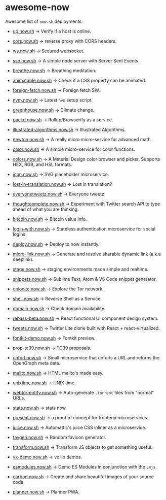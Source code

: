 # awesome-now
Awesome list of `now.sh` deployments. 

* [up.now.sh](https://up.now.sh) -> Verify if a host is online.

* [cors.now.sh](https://cors.now.sh) -> reverse proxy with CORS headers.

* [ws.now.sh](https://ws.now.sh) -> Secured websocket.

* [sse.now.sh](https://sse.now.sh) -> A simple node server with Server Sent Events.

* [breathe.now.sh](https://breathe.now.sh) -> Breathing meditation.

* [animatable.now.sh](https://animatable.now.sh) -> Check if a CSS property can be animated.

* [foreign-fetch.now.sh](https://foreign-fetch.now.sh) -> Foreign fetch SW.

* [nvm.now.sh](https://nvm.now.sh) -> Latest `nvm` setup script.

* [greenhouse.now.sh](https://greenhouse.now.sh/) -> Climate change.

* [packd.now.sh](https://packd.now.sh/) -> Rollup/Browserify as a service.

* [illustrated-algorithms.now.sh](https://illustrated-algorithms.now.sh/) -> Illustrated Algorithms.

* [newton.now.sh](https://newton.now.sh/) -> A really micro micro-service for advanced math.

* [color.now.sh](https://color.now.sh) -> A simple micro-service for color functions.

* [colors.now.sh](https://colors.now.sh/material/red) -> A Material Design color browser and picker. Supports HEX, RGB, and HSL formats.

* [icon.now.sh](https://icon.now.sh/) -> SVG placeholder microservice.

* [lost-in-translation.now.sh](https://lost-in-translation.now.sh) -> Lost in translation?

* [everyonetweetz.now.sh](https://everyonetweetz.now.sh/) -> Everyone tweetz.

* [thoughtcomplete.now.sh](https://thoughtcomplete.now.sh/) ->  Experiment with Twitter search API to type ahead of what you are thinking.

* [bitcoin.now.sh](https://bitcoin.now.sh/) -> Bitcoin value info.

* [login-with.now.sh](https://login-with.now.sh/) -> Stateless authentication microservice for social logins.

* [deploy.now.sh](https://deploy.now.sh/) -> Deploy to now instantly.

* [micro-link.now.sh](https://micro-link.now.sh/) -> Generate and resolve sharable dynamic link (a.k.a deeplink).

* [stage.now.sh](https://stage.now.sh/) -> staging environments made simple and realtime.

* [snippets.now.sh](https://snippets.now.sh/) -> Sublime Text, Atom & VS Code snippet generator.

* [onionite.now.sh](https://onionite.now.sh/) -> Explore the Tor network.

* [shell.now.sh](https://shell.now.sh/) -> Reverse Shell as a Service.

* [domain.now.sh](https://domain.now.sh/) -> Check domain availability. 

* [rebass-beta.now.sh](https://rebass-beta.now.sh/) -> React functional UI component design system.

* [tweets.now.sh](https://tweets.now.sh/) -> Twitter Lite clone built with React + react-virtualized.

* [fontkit-demo.now.sh](https://fontkit-demo.now.sh/) -> Fontkit preview.

* [prop-tc39.now.sh](https://prop-tc39.now.sh/) -> TC39 proposals.

* [unfurl.now.sh](https://unfurl.now.sh/) -> Small microservice that unfurls a URL and returns the OpenGraph meta data.

* [mailto.now.sh](https://mailto.now.sh/) -> HTML mailto's made easy.

* [unixtime.now.sh](https://unixtime.now.sh/) -> UNIX time.

* [webtorrentify.now.sh](https://webtorrentify.now.sh/) -> Auto-generate `.torrent` files from "normal" URLs.

* [stats.now.sh](https://stats.now.sh/) -> stats now.

* [present.now.sh](https://present.now.sh) -> a proof of concept for frontend microservices.

* [juice.now.sh](https://juice.now.sh/) -> Automattic's juice CSS inliner as a microservice.

* [favgen.now.sh](https://favgen.now.sh/) -> Random favicon generator.

* [transform.now.sh](https://transform.now.sh) -> Transform JS objects to get something useful.

* [vx-demo.now.sh](https://vx-demo.now.sh/) -> vx lib demos.

* [esmodules.now.sh](https://esmodules.now.sh/) -> Demo ES Modules in conjunction with the `.mjs`.

* [carbon.now.sh](https://carbon.now.sh/) -> Create and share beautiful images of your source code.

* [planner.now.sh](https://planner.now.sh) -> Planner PWA.
